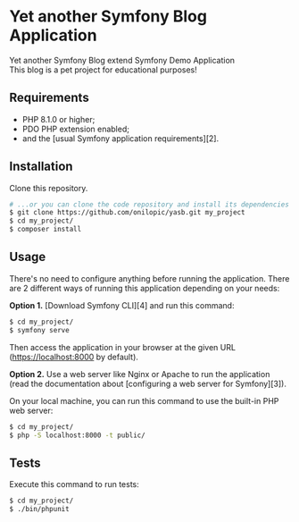 Yet another Symfony Blog Application
========================

Yet another Symfony Blog extend Symfony Demo Application  
This blog is a pet project for educational purposes!

Requirements
------------

  * PHP 8.1.0 or higher;
  * PDO PHP extension enabled;
  * and the [usual Symfony application requirements][2].

Installation
------------

Clone this repository. 
```bash
# ...or you can clone the code repository and install its dependencies
$ git clone https://github.com/onilopic/yasb.git my_project
$ cd my_project/
$ composer install
```

Usage
-----

There's no need to configure anything before running the application. There are
2 different ways of running this application depending on your needs:

**Option 1.** [Download Symfony CLI][4] and run this command:

```bash
$ cd my_project/
$ symfony serve
```

Then access the application in your browser at the given URL (<https://localhost:8000> by default).

**Option 2.** Use a web server like Nginx or Apache to run the application
(read the documentation about [configuring a web server for Symfony][3]).

On your local machine, you can run this command to use the built-in PHP web server:

```bash
$ cd my_project/
$ php -S localhost:8000 -t public/
```

Tests
-----

Execute this command to run tests:

```bash
$ cd my_project/
$ ./bin/phpunit
```